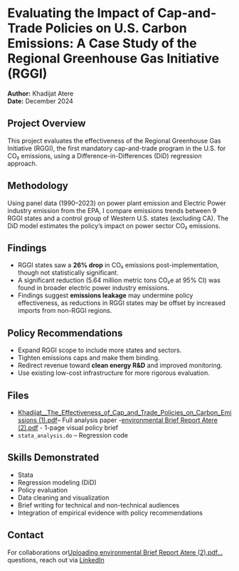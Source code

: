 # Evaluating the Impact of Cap-and-Trade Policies on U.S. Carbon Emissions: A Case Study of the Regional Greenhouse Gas Initiative (RGGI)

**Author:** Khadijat Atere  
**Date:** December 2024  

## Project Overview
This project evaluates the effectiveness of the Regional Greenhouse Gas Initiative (RGGI), the first mandatory cap-and-trade program in the U.S. for CO₂ emissions, using a Difference-in-Differences (DiD) regression approach.

## Methodology
Using panel data (1990–2023) on power plant emission and Electric Power industry emission from the EPA, I compare emissions trends between 9 RGGI states and a control group of  Western U.S. states (excluding CA). The DiD model estimates the policy’s impact on power sector CO₂ emissions.

## Findings
- RGGI states saw a **26% drop** in CO₂ emissions post-implementation, though not statistically significant.
- A significant reduction (5.64 million metric tons CO₂e at 95% CI) was found in broader electric power industry emissions.
- Findings suggest **emissions leakage** may undermine policy effectiveness, as reductions in RGGI states may be offset by increased imports from non-RGGI regions.

## Policy Recommendations
- Expand RGGI scope to include more states and sectors.
- Tighten emissions caps and make them binding.
- Redirect revenue toward **clean energy R&D** and improved monitoring.
- Use existing low-cost infrastructure for more rigorous evaluation.

## Files
- [Khadijat__The_Effectiveness_of_Cap_and_Trade_Policies_on_Carbon_Emissions (1).pdf](https://github.com/user-attachments/files/20188129/Khadijat__The_Effectiveness_of_Cap_and_Trade_Policies_on_Carbon_Emissions.1.pdf)– Full analysis paper
-[environmental Brief Report Atere (2).pdf](https://github.com/user-attachments/files/20188125/environmental.Brief.Report.Atere.2.pdf) - 1-page visual policy brief 
- `stata_analysis.do` – Regression code 


## Skills Demonstrated
- Stata
- Regression modeling (DiD)
- Policy evaluation
- Data cleaning and visualization
- Brief writing for technical and non-technical audiences
- Integration of empirical evidence with policy recommendations

##  Contact
For collaborations or[Uploading environmental Brief Report Atere (2).pdf…]()
 questions, reach out via [LinkedIn](www.linkedin.com/in/atere-khadijat)
